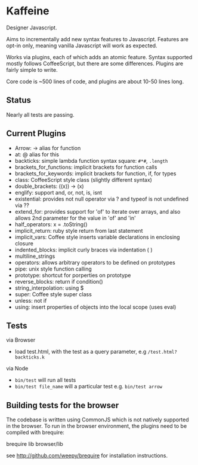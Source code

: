 Kaffeine
==

Designer Javascript.

Aims to incrementally add new syntax features to Javascript. Features are opt-in only, meaning vanilla Javascript will work as expected.

Works via plugins, each of which adds an atomic feature. Syntax supported mostly follows CoffeeScript, but there are some differences.
Plugins are fairly simple to write.

Core code is ~500 lines of code, and plugins are about 10-50 lines long.

Status
-----

Nearly all tests are passing. 

Current Plugins
------
* Arrow: -> alias for function
* at: @ alias for this
* backticks: simple lambda function syntax square: `#*#`, `.length`
* brackets_for_functions: implicit brackets for function calls
* brackets_for_keywords: implicit brackets for function, if, for types
* class: CoffeeScript style class (slightly different syntax)
* double_brackets:  ((x)) -> (x)
* englify: support and, or, not, is, isnt
* existential: provides not null operator via ? and typeof is not undefined via ??
* extend_for: provides support for 'of' to iterate over arrays, and also allows 2nd parameter for the value in 'of' and 'in'
* half_operators: x = .toString() 
* implicit_return: ruby style return from last statement
* implicit_vars: Coffee style inserts variable declarations in enclosing closure
* indented_blocks: implicit curly braces via indentation ( )
* multiline_strings
* operators: allows arbitrary operators to be defined on prototypes
* pipe: unix style function calling
* prototype: shortcut for porperties on prototype
* reverse_blocks: return if condition()
* string_interpolation: using $
* super: Coffee style super class
* unless: not if
* using: insert properties of objects into the local scope (uses eval)



Tests
-----

via Browser
* load test.html, with the test as a query parameter, e.g <code>/test.html?backticks.k</code>

via Node
* <code>bin/test</code> will run all tests
* <code>bin/test file_name</code> will a particular test e.g. <code>bin/test arrow</code>


Building tests for the browser
----

The codebase is written using CommonJS which is not natively supported in the browser. To run in the browser environment, the plugins need to be compiled with brequire:

brequire lib browser/lib

see http://github.com/weepy/brequire for installation instructions.





